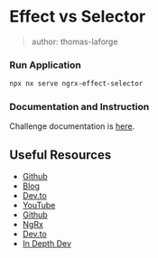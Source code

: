 # Effect vs Selector

> author: thomas-laforge

### Run Application

```bash
npx nx serve ngrx-effect-selector
```

### Documentation and Instruction

Challenge documentation is [here](https://angular-challenges.vercel.app/challenges/ngrx/2-effect-selector/).

## Useful Resources

- [Github](https://github.com/timdeschryver/eslint-plugin-ngrx/blob/main/docs/rules/avoid-combining-selectors.md)
- [Blog](https://brandonroberts.dev/blog/posts/2020-12-14-maximizing-simplifying-component-views-ngrx-selectors#building-view-models)
- [Dev.to](https://dev.to/this-is-angular/ngrx-tips-i-needed-in-the-beginning-4hno)
- [YouTube](https://www.youtube.com/watch?v=aTrD0VOBFso)
- [Github](https://github.com/ngrx/platform/issues/3719)
- [NgRx](https://ngrx.io/guide/store/feature-creators)
- [Dev.to](https://dev.to/brandontroberts/maximizing-and-simplifying-component-views-with-ngrx-selectors-286j)
- [In Depth Dev](https://indepth.dev/posts/1442/ngrx-bad-practices)
